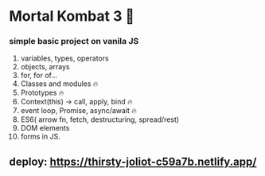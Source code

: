 # Mortal Kombat 3 👊
###  simple basic project on vanila JS
1. variables, types, operators
2. objects, arrays
3. for, for of...
4. Classes and modules 🔥
5. Prototypes 🔥
6. Context(this) -> call, apply, bind 🔥
7. event loop, Promise, async/await 🔥
8. ES6( arrow fn, fetch, destructuring, spread/rest)
9. DOM elements
10. forms in JS.

## deploy: https://thirsty-joliot-c59a7b.netlify.app/
